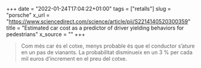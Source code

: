 +++
date = "2022-01-24T17:04:22+01:00"
tags = ["retalls"]
slug = "porsche"
x_url = "https://www.sciencedirect.com/science/article/pii/S2214140520300359"
title = "Estimated car cost as a predictor of driver yielding behaviors for pedestrians"
x_source = ""
+++


> Com més car és el cotxe, menys probable és que el conductor s’ature en un pas de vianants. La probabilitat disminueix en un 3 % per cada mil euros d’increment en el preu del cotxe.
